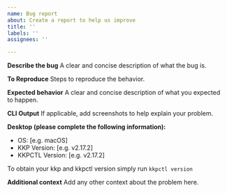 ```yaml
---
name: Bug report
about: Create a report to help us improve
title: ''
labels: ''
assignees: ''

---
```


**Describe the bug**
A clear and concise description of what the bug is.

**To Reproduce**
Steps to reproduce the behavior.

**Expected behavior**
A clear and concise description of what you expected to happen.

**CLI Output**
If applicable, add screenshots to help explain your problem.

**Desktop (please complete the following information):**
 - OS: [e.g. macOS]
 - KKP Version: [e.g. v2.17.2]
 - KKPCTL Version: [e.g. v2.17.2]

To obtain your kkp and kkpctl version simply run `kkpctl version`

**Additional context**
Add any other context about the problem here.
